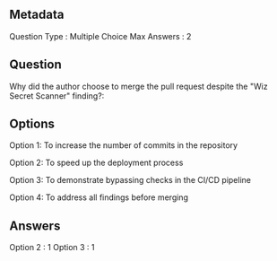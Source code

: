 ## Metadata
Question Type : Multiple Choice
Max Answers : 2

## Question
Why did the author choose to merge the pull request despite the "Wiz Secret Scanner" finding?:

## Options
Option 1: To increase the number of commits in the repository

Option 2: To speed up the deployment process

Option 3: To demonstrate bypassing checks in the CI/CD pipeline

Option 4: To address all findings before merging

## Answers
Option 2 : 1
Option 3 : 1


